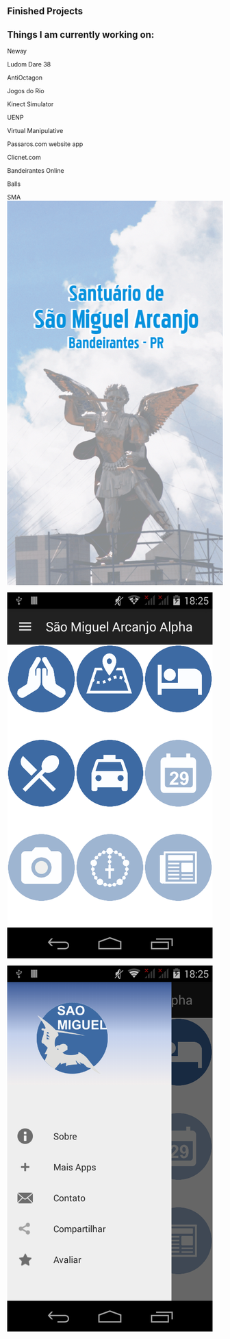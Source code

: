 ## Finished Projects
## Things I am currently working on:

Neway

Ludom Dare 38

AntiOctagon

Jogos do Rio

Kinect Simulator

UENP

Virtual Manipulative

Passaros.com
  website
  app
  
Clicnet.com

Bandeirantes Online

Balls

SMA
![GitHub Logo](/images/sma1.webp)

![GitHub Logo](/images/sma2.webp)

![GitHub Logo](/images/sma3.webp)



